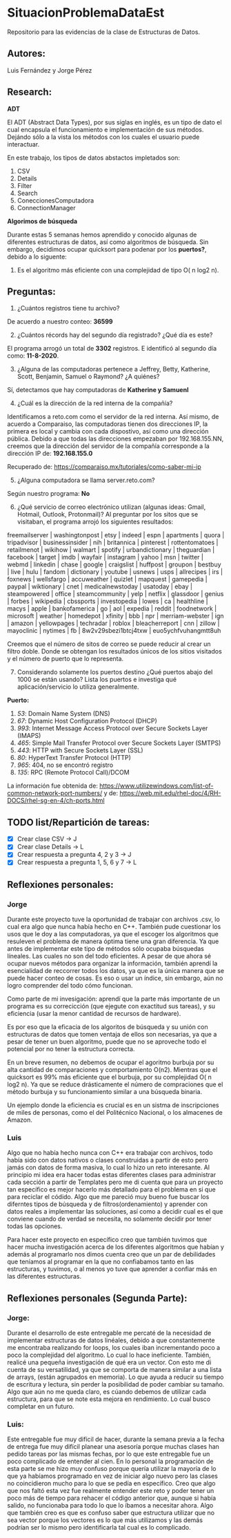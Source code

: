 # SituacionProblemaDataEst
Repositorio para las evidencias de la clase de Estructuras de Datos. 

## Autores: 
Luis Fernández y
Jorge Pérez

## Research:
**ADT**

El ADT (Abstract Data Types), por sus siglas en inglés, es un tipo de dato el cual encapsula el funcionamiento e implementación de sus métodos. Dejándo sólo a la vista los métodos con los cuales el usuario puede interactuar. 

En este trabajo, los tipos de datos abstactos impletados son: 
1. CSV
2. Details
3. Filter
4. Search
5. ConeccionesComputadora
6. ConnectionManager

**Algorimos de búsqueda**

Durante estas 5 semanas hemos aprendido y conocido algunas de diferentes estructuras de datos, así como algoritmos de búsqueda. Sin embargo, decidimos ocupar quicksort para podenar por los **puertos?**, debido a lo siguente:

1. Es el algoritmo más eficiente con una complejidad de tipo O( n log2 n).

## Preguntas:

1. ¿Cuántos registros tiene tu archivo? 

De acuerdo a nuestro conteo: **36599** 

2. ¿Cuántos récords hay del segundo día registrado? ¿Qué día es este? 

El programa arrogó un total de **3302** registros. E identificó al segundo día como: **11-8-2020**.

3. ¿Alguna de las computadoras pertenece a Jeffrey, Betty, Katherine, Scott, Benjamin, Samuel o Raymond? ¿A quiénes?

Sí, detectamos que hay computadoras de **Katherine y Samuenl**

4. ¿Cuál es la dirección de la red interna de la compañía? 

Identificamos a reto.com como el servidor de la red interna. Así mismo, de acuerdo a Comparaiso, las computadoras tienen dos direcciones IP, la primera es local y cambia con cada dispostivo, así como una dirección pública. Debido a que todas las direcciones empezaban por 192.168.155.NN, creemos que la dirección del servidor de la compañía corresponde a la dirección IP de: **192.168.155.0**

Recuperado de: https://comparaiso.mx/tutoriales/como-saber-mi-ip


5. ¿Alguna computadora se llama server.reto.com? 

Según nuestro programa: **No** 

6. ¿Qué servicio de correo electrónico utilizan (algunas ideas: Gmail, Hotmail, Outlook, Protonmail)? 
Al preguntar por los sitos que se visitaban, el programa arrojó los siguientes resultados: 

freemailserver | washingtonpost | etsy | indeed | espn | apartments | quora | tripadvisor | businessinsider | nih | britannica | pinterest | rottentomatoes | retailmenot | wikihow | walmart | spotify | urbandictionary | theguardian | facebook | target | imdb | wayfair | instagram | yahoo | msn | twitter | webmd | linkedin | chase | google | craigslist | huffpost | groupon | bestbuy | live | hulu | fandom | dictionary | youtube | usnews | usps | allrecipes | irs | foxnews | wellsfargo | accuweather | quizlet | mapquest | gamepedia | paypal | wiktionary | cnet | medicalnewstoday | usatoday | ebay | steampowered | office | steamcommunity | yelp | netflix | glassdoor | genius | forbes | wikipedia | cbssports | investopedia | lowes | ca | healthline | macys | apple | bankofamerica | go | aol | expedia | reddit | foodnetwork | microsoft | weather | homedepot | xfinity | bbb | npr | merriam-webster | ign | amazon | yellowpages | techradar | roblox | bleacherreport | cnn | zillow | mayoclinic | nytimes | fb | 8w2v29sbezi1btcj4txw | euo5ychfvuhangmtt8uh

Creemos que el número de sitos de correo se puede reducir al crear un filtro doble. Donde se obtengan los resultados únicos de los sitios visitados y el número de puerto que lo representa. 

7. Considerando solamente los puertos destino ¿Qué puertos abajo del 1000 se están usando? Lista los puertos e investiga qué aplicación/servicio lo utiliza generalmente. 

**Puerto:**
1. *53*: Domain Name System (DNS)
2. *67*: Dynamic Host Configuration Protocol (DHCP)
3. *993*: Internet Message Access Protocol over Secure Sockets Layer (IMAPS)
4. *465*: Simple Mail Transfer Protocol over Secure Sockets Layer (SMTPS)
5. *443*: HTTP with Secure Sockets Layer (SSL) 
6. *80*: HyperText Transfer Protocol (HTTP)
7. *965*: 404, no se encontró registro
8. *135*: RPC (Remote Protocol Call)/DCOM

La información fue obtenida de: https://www.utilizewindows.com/list-of-common-network-port-numbers/ y de: https://web.mit.edu/rhel-doc/4/RH-DOCS/rhel-sg-en-4/ch-ports.html

## TODO list/Repartición de tareas:
- [x] Crear clase CSV -> J
- [x] Crear clase Details -> L
- [x] Crear respuesta a pregunta 4, 2 y 3 -> J
- [x] Crear respuesta a pregunta 1, 5, 6 y 7 -> L

## Reflexiones personales:

### Jorge
Durante este proyecto tuve la oportunidad de trabajar con archivos .csv, lo cual era algo que nunca había hecho en C++. También pude cuestionar los usos que le doy a las computadoras, ya que el escoger los algoritmos que resuleven el problema de manera óptima tiene una gran diferencia. Ya que antes de implementar este tipo de métodos sólo ocupaba búsquedas líneales. Las cuales no son del todo eficientes. A pesar de que ahora sé ocupar nuevos métodos para organizar la información, también aprendí la esencialidad de reccorrer todos los datos, ya que es la única manera que se puede hacer conteo de cosas. Es eso o usar un índice, sin embargo, aún no logro comprender del todo cómo funcionan.

Como parte de mi invesigación: aprendí que la parte más importante de un programa es su correcicción (que ejegute con exactitud sus tareas), y su eficiencia (usar la menor cantidad de recursos de hardware).

Es por eso que la eficacia de los algoritos de búsqueda y su unión con estructuras de datos que tomen ventaja de ellos son necesarias, ya que a pesar de tener un buen algoritmo, puede que no se aproveche todo el potencial por no tener la estructura correcta. 

En un breve resumen, no debemos de ocupar el agoritmo burbuja por su alta cantidad de comparaciones y comportamiento O(n2). Mientras que el quicksort es 99% más eficiente que el burbuja, por su complejidad O( n log2 n). Ya que se reduce drásticamente el número de compraciones que el método burbuja y su funcionamiento similar a una búsqueda binaria. 

Un ejemplo donde la eficiencia es crucial es en un sistma de inscripciones de miles de personas, como el del Politécnico Nacional, o los almacenes de Amazon.


### Luis
Algo que no había hecho nunca con C++ era trabajar con archivos, todo había sido con datos nativos o clases construidas a partir de esto pero jamás con datos de forma masiva, lo cual lo hizo un reto interesante. Al principio mi idea era hacer todas estas diferentes clases para administrar cada sección a partir de Templates pero me di cuenta que para un proyecto tan específico es mejor hacerlo más detallado para el problema en si que para reciclar el códido. Algo que me pareció muy bueno fue buscar los diferntes tipos de búsqueda y de filtros(ordenamiento) y aprender con datos reales a implementar las soluciones, así como a decidir cual es el que conviene cuando de verdad se necesita, no solamente decidir por tener todas las opciones. 

Para hacer este proyecto en específico creo que también tuvimos que hacer mucha investigación acerca de los diferentes algoritmos que habían y además al programarlo nos dimos cuenta creo que un par de debilidades que teníamos al programar en la que no confiabamos tanto en las estructuras, y tuvimos, o al menos yo tuve que aprender a confiar más en las diferentes estructuras. 


## Reflexiones personales (Segunda Parte):

### Jorge:
Durante el desarrollo de este entregable me percaté de la necesidad de implementar estructuras de datos linéales, debido a que constantemente me encontraba realizando for loops, los cuales iban incrementando poco a poco la complejidad del algoritmo. Lo cual lo hace ineficiente. También, realicé una pequeña investigación de qué era un vector. Con esto me di cuenta de su versatilidad, ya que se comporta de manera similar a una lista de arrays, (están agrupados en memoria). Lo que ayuda a reducir su tiempo de escritura y lectura, sin perder la posibilidad de poder cambiar su tamaño. 
Algo que aún no me queda claro, es cúando debemos de utilizar cada estructura, para que se note esta mejora en rendimiento. Lo cual busco completar en un futuro.
### Luis:
Este entregable fue muy difícil de hacer, durante la semana previa a la fecha de entrega fue muy difícil planear una asesoría porque muchas clases han pedido tareas por las mismas fechas, por lo que este entregable fue un poco complicado de entender al cien. En lo personal la programación de esta parte se me hizo muy confuso porque quería utilizar la mayoría de lo que ya habíamos programado en vez de iniciar algo nuevo pero las clases no coincidieron mucho para lo que se pedía en específico. Creo que algo que nos faltó esta vez fue realmente entender este reto y poder tener un poco más de tiempo para rehacer el código anterior que, aunque si había salido, no funcionaba para todo lo que lo íbamos a necesitar ahora. Algo que también creo es que es confuso saber que estructura utilizar que no sea vector porque los vectores es lo que más utilizamos y las demás podrían ser lo mismo pero identificarla tal cual es lo complicado.
